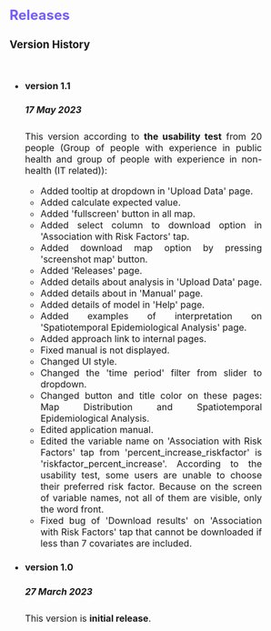 <div style = "text-align: justify; margin-right: 60px; font-size: 16px">

## <span style="color:#735DFB"> **Releases** </span>

### **Version History**
<img width="40px" height="10px" src="Rectangle.svg">

- #### version 1.1 
    ##### 17 May 2023
    This version according to **the usability test** from 20 people (Group of people with experience in public health and group of people with experience in non-health (IT related)):
    - Added tooltip at dropdown in 'Upload Data' page.
    - Added calculate expected value.
    - Added 'fullscreen' button in all map.
    - Added select column to download option in 'Association with Risk Factors' tap.
    - Added download map option by pressing 'screenshot map' button.
    - Added 'Releases' page.
    - Added details about analysis in 'Upload Data' page.
    - Added details about in 'Manual' page.
    - Added details of model in 'Help' page.
    - Added examples of interpretation on 'Spatiotemporal Epidemiological Analysis' page.
    - Added approach link to internal pages.
    - Fixed manual is not displayed.
    - Changed UI style.
    - Changed the 'time period' filter from slider to dropdown.
    - Changed button and title color on these pages: Map Distribution and Spatiotemporal Epidemiological Analysis.
    - Edited application manual.
    - Edited the variable name on 'Association with Risk Factors' tap from 'percent_increase_riskfactor' is 'riskfactor_percent_increase'. According to the usability test, some users are unable to choose their preferred risk factor. Because on the screen of variable names, not all of them are visible, only the word front.
    - Fixed bug of 'Download results' on 'Association with Risk Factors' tap that cannot be downloaded if less than 7 covariates are included.

- #### version 1.0  
    ##### 27 March 2023
    This version is **initial release**.
